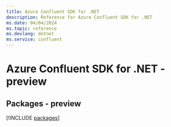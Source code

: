 ```yaml
---
title: Azure Confluent SDK for .NET
description: Reference for Azure Confluent SDK for .NET
ms.date: 04/04/2024
ms.topic: reference
ms.devlang: dotnet
ms.service: confluent
---
```

# Azure Confluent SDK for .NET - preview
## Packages - preview
[!INCLUDE [packages](confluent-index.md)]
